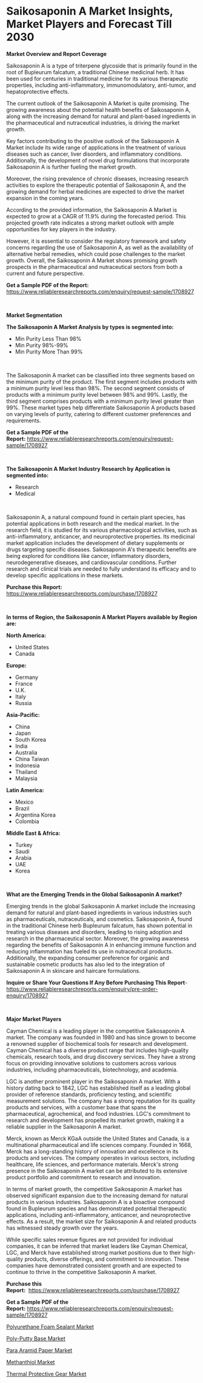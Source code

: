 <p><h1>Saikosaponin A Market Insights, Market Players and Forecast Till 2030</h1></p><p><strong>Market Overview and Report Coverage</strong></p>
<p><p>Saikosaponin A is a type of triterpene glycoside that is primarily found in the root of Bupleurum falcatum, a traditional Chinese medicinal herb. It has been used for centuries in traditional medicine for its various therapeutic properties, including anti-inflammatory, immunomodulatory, anti-tumor, and hepatoprotective effects.</p><p>The current outlook of the Saikosaponin A Market is quite promising. The growing awareness about the potential health benefits of Saikosaponin A, along with the increasing demand for natural and plant-based ingredients in the pharmaceutical and nutraceutical industries, is driving the market growth.</p><p>Key factors contributing to the positive outlook of the Saikosaponin A Market include its wide range of applications in the treatment of various diseases such as cancer, liver disorders, and inflammatory conditions. Additionally, the development of novel drug formulations that incorporate Saikosaponin A is further fueling the market growth.</p><p>Moreover, the rising prevalence of chronic diseases, increasing research activities to explore the therapeutic potential of Saikosaponin A, and the growing demand for herbal medicines are expected to drive the market expansion in the coming years.</p><p>According to the provided information, the Saikosaponin A Market is expected to grow at a CAGR of 11.9% during the forecasted period. This projected growth rate indicates a strong market outlook with ample opportunities for key players in the industry.</p><p>However, it is essential to consider the regulatory framework and safety concerns regarding the use of Saikosaponin A, as well as the availability of alternative herbal remedies, which could pose challenges to the market growth. Overall, the Saikosaponin A Market shows promising growth prospects in the pharmaceutical and nutraceutical sectors from both a current and future perspective.</p></p>
<p><strong>Get a Sample PDF of the Report:</strong> <a href="https://www.reliableresearchreports.com/enquiry/request-sample/1708927">https://www.reliableresearchreports.com/enquiry/request-sample/1708927</a></p>
<p>&nbsp;</p>
<p><strong>Market Segmentation</strong></p>
<p><strong>The Saikosaponin A Market Analysis by types is segmented into:</strong></p>
<p><ul><li>Min Purity Less Than 98%</li><li>Min Purity 98%-99%</li><li>Min Purity More Than 99%</li></ul></p>
<p>&nbsp;</p>
<p><p>The Saikosaponin A market can be classified into three segments based on the minimum purity of the product. The first segment includes products with a minimum purity level less than 98%. The second segment consists of products with a minimum purity level between 98% and 99%. Lastly, the third segment comprises products with a minimum purity level greater than 99%. These market types help differentiate Saikosaponin A products based on varying levels of purity, catering to different customer preferences and requirements.</p></p>
<p><strong>Get a Sample PDF of the Report:</strong>&nbsp;<a href="https://www.reliableresearchreports.com/enquiry/request-sample/1708927">https://www.reliableresearchreports.com/enquiry/request-sample/1708927</a></p>
<p>&nbsp;</p>
<p><strong>The Saikosaponin A Market Industry Research by Application is segmented into:</strong></p>
<p><ul><li>Research</li><li>Medical</li></ul></p>
<p>&nbsp;</p>
<p><p>Saikosaponin A, a natural compound found in certain plant species, has potential applications in both research and the medical market. In the research field, it is studied for its various pharmacological activities, such as anti-inflammatory, anticancer, and neuroprotective properties. Its medicinal market application includes the development of dietary supplements or drugs targeting specific diseases. Saikosaponin A's therapeutic benefits are being explored for conditions like cancer, inflammatory disorders, neurodegenerative diseases, and cardiovascular conditions. Further research and clinical trials are needed to fully understand its efficacy and to develop specific applications in these markets.</p></p>
<p><strong>Purchase this Report:</strong>&nbsp; <a href="https://www.reliableresearchreports.com/purchase/1708927">https://www.reliableresearchreports.com/purchase/1708927</a></p>
<p>&nbsp;</p>
<p><strong>In terms of Region, the Saikosaponin A Market Players available by Region are:</strong></p>
<p>
    <p> <strong> North America: </strong>
        <ul>
            <li>United States</li>
            <li>Canada</li>
        </ul>
        </p> 
    <p> <strong> Europe: </strong>
        <ul>
            <li>Germany</li>
            <li>France</li>
            <li>U.K.</li>
            <li>Italy</li>
            <li>Russia</li>
        </ul>
        </p> 
    <p> <strong> Asia-Pacific: </strong>
        <ul>
            <li>China</li>
            <li>Japan</li>
            <li>South Korea</li>
            <li>India</li>
            <li>Australia</li>
            <li>China Taiwan</li>
            <li>Indonesia</li>
            <li>Thailand</li>
            <li>Malaysia</li>
        </ul>
        </p> 
    <p> <strong> Latin America: </strong>
        <ul>
            <li>Mexico</li>
            <li>Brazil</li>
            <li>Argentina Korea</li>
            <li>Colombia</li>
        </ul>
        </p> 
    <p> <strong> Middle East & Africa: </strong>
        <ul>
            <li>Turkey</li>
            <li>Saudi</li>
            <li>Arabia</li>
            <li>UAE</li>
            <li>Korea</li>
        </ul>
    </p>
    </p>
<p>&nbsp;</p>
<p><strong>What are the Emerging Trends in the Global Saikosaponin A market?</strong></p>
<p><p>Emerging trends in the global Saikosaponin A market include the increasing demand for natural and plant-based ingredients in various industries such as pharmaceuticals, nutraceuticals, and cosmetics. Saikosaponin A, found in the traditional Chinese herb Bupleurum falcatum, has shown potential in treating various diseases and disorders, leading to rising adoption and research in the pharmaceutical sector. Moreover, the growing awareness regarding the benefits of Saikosaponin A in enhancing immune function and reducing inflammation has fueled its use in nutraceutical products. Additionally, the expanding consumer preference for organic and sustainable cosmetic products has also led to the integration of Saikosaponin A in skincare and haircare formulations.</p></p>
<p><strong>Inquire or Share Your Questions If Any Before Purchasing This Report</strong>- <a href="https://www.reliableresearchreports.com/enquiry/pre-order-enquiry/1708927">https://www.reliableresearchreports.com/enquiry/pre-order-enquiry/1708927</a></p>
<p>&nbsp;</p>
<p><strong>Major Market Players</strong></p>
<p><p>Cayman Chemical is a leading player in the competitive Saikosaponin A market. The company was founded in 1980 and has since grown to become a renowned supplier of biochemical tools for research and development. Cayman Chemical has a diverse product range that includes high-quality chemicals, research tools, and drug discovery services. They have a strong focus on providing innovative solutions to customers across various industries, including pharmaceuticals, biotechnology, and academia.</p><p>LGC is another prominent player in the Saikosaponin A market. With a history dating back to 1842, LGC has established itself as a leading global provider of reference standards, proficiency testing, and scientific measurement solutions. The company has a strong reputation for its quality products and services, with a customer base that spans the pharmaceutical, agrochemical, and food industries. LGC's commitment to research and development has propelled its market growth, making it a reliable supplier in the Saikosaponin A market.</p><p>Merck, known as Merck KGaA outside the United States and Canada, is a multinational pharmaceutical and life sciences company. Founded in 1668, Merck has a long-standing history of innovation and excellence in its products and services. The company operates in various sectors, including healthcare, life sciences, and performance materials. Merck's strong presence in the Saikosaponin A market can be attributed to its extensive product portfolio and commitment to research and innovation.</p><p>In terms of market growth, the competitive Saikosaponin A market has observed significant expansion due to the increasing demand for natural products in various industries. Saikosaponin A is a bioactive compound found in Bupleurum species and has demonstrated potential therapeutic applications, including anti-inflammatory, anticancer, and neuroprotective effects. As a result, the market size for Saikosaponin A and related products has witnessed steady growth over the years.</p><p>While specific sales revenue figures are not provided for individual companies, it can be inferred that market leaders like Cayman Chemical, LGC, and Merck have established strong market positions due to their high-quality products, diverse offerings, and commitment to innovation. These companies have demonstrated consistent growth and are expected to continue to thrive in the competitive Saikosaponin A market.</p></p>
<p><strong>Purchase this Report:</strong>&nbsp;&nbsp;<a href="https://www.reliableresearchreports.com/purchase/1708927">https://www.reliableresearchreports.com/purchase/1708927</a></p>
<p></p>
<p><strong>Get a Sample PDF of the Report:</strong>&nbsp;<a href="https://www.reliableresearchreports.com/enquiry/request-sample/1708927">https://www.reliableresearchreports.com/enquiry/request-sample/1708927</a></p>
<p><p><a href="https://medium.com/@shiv151299/polyurethane-foam-sealant-market-report-reveals-the-latest-trends-and-growth-opportunities-of-this-7f484a896b43">Polyurethane Foam Sealant Market</a></p><p><a href="https://medium.com/@santosh735584/poly-putty-base-nbsp-market-focuses-on-market-share-size-and-projected-forecast-till-2030-b2a1f286c070">Poly-Putty Base Market</a></p><p><a href="https://medium.com/@yashreports27/para-aramid-paper-market-comprehensive-assessment-by-type-application-and-geography-a9c9f3d5a24d">Para Aramid Paper Market</a></p><p><a href="https://medium.com/@shivay151299/methanthiol-market-insights-into-market-cagr-market-trends-and-growth-strategies-3d2204fb7f27">Methanthiol Market</a></p><p><a href="https://medium.com/@santoshh992151/thermal-protective-gear-market-exploring-market-share-market-trends-and-future-growth-abe27fee9893">Thermal Protective Gear Market</a></p></p>